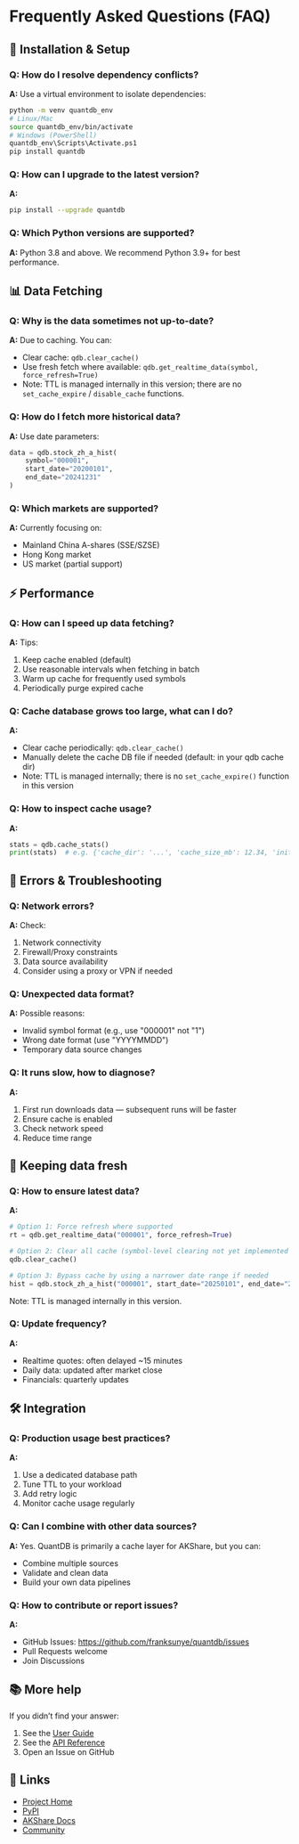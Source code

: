 # Frequently Asked Questions (FAQ)

## 🔧 Installation & Setup

### Q: How do I resolve dependency conflicts?
**A:** Use a virtual environment to isolate dependencies:
```bash
python -m venv quantdb_env
# Linux/Mac
source quantdb_env/bin/activate
# Windows (PowerShell)
quantdb_env\Scripts\Activate.ps1
pip install quantdb
```

### Q: How can I upgrade to the latest version?
**A:**
```bash
pip install --upgrade quantdb
```

### Q: Which Python versions are supported?
**A:** Python 3.8 and above. We recommend Python 3.9+ for best performance.

## 📊 Data Fetching

### Q: Why is the data sometimes not up-to-date?
**A:** Due to caching. You can:
- Clear cache: `qdb.clear_cache()`
- Use fresh fetch where available: `qdb.get_realtime_data(symbol, force_refresh=True)`
- Note: TTL is managed internally in this version; there are no `set_cache_expire` / `disable_cache` functions.

### Q: How do I fetch more historical data?
**A:** Use date parameters:
```python
data = qdb.stock_zh_a_hist(
    symbol="000001",
    start_date="20200101",
    end_date="20241231"
)
```

### Q: Which markets are supported?
**A:** Currently focusing on:
- Mainland China A-shares (SSE/SZSE)
- Hong Kong market
- US market (partial support)

## ⚡ Performance

### Q: How can I speed up data fetching?
**A:** Tips:
1. Keep cache enabled (default)
2. Use reasonable intervals when fetching in batch
3. Warm up cache for frequently used symbols
4. Periodically purge expired cache

### Q: Cache database grows too large, what can I do?
**A:**
- Clear cache periodically: `qdb.clear_cache()`
- Manually delete the cache DB file if needed (default: in your qdb cache dir)
- Note: TTL is managed internally; there is no `set_cache_expire()` function in this version

### Q: How to inspect cache usage?
**A:**
```python
stats = qdb.cache_stats()
print(stats)  # e.g. {'cache_dir': '...', 'cache_size_mb': 12.34, 'initialized': True, 'status': 'Running'}
```

## 🐛 Errors & Troubleshooting

### Q: Network errors?
**A:** Check:
1. Network connectivity
2. Firewall/Proxy constraints
3. Data source availability
4. Consider using a proxy or VPN if needed

### Q: Unexpected data format?
**A:** Possible reasons:
- Invalid symbol format (e.g., use "000001" not "1")
- Wrong date format (use "YYYYMMDD")
- Temporary data source changes

### Q: It runs slow, how to diagnose?
**A:**
1. First run downloads data — subsequent runs will be faster
2. Ensure cache is enabled
3. Check network speed
4. Reduce time range

## 🔄 Keeping data fresh

### Q: How to ensure latest data?
**A:**
```python
# Option 1: Force refresh where supported
rt = qdb.get_realtime_data("000001", force_refresh=True)

# Option 2: Clear all cache (symbol-level clearing not yet implemented in simplified mode)
qdb.clear_cache()

# Option 3: Bypass cache by using a narrower date range if needed
hist = qdb.stock_zh_a_hist("000001", start_date="20250101", end_date="20250131")
```

Note: TTL is managed internally in this version.

### Q: Update frequency?
**A:**
- Realtime quotes: often delayed ~15 minutes
- Daily data: updated after market close
- Financials: quarterly updates

## 🛠️ Integration

### Q: Production usage best practices?
**A:**
1. Use a dedicated database path
2. Tune TTL to your workload
3. Add retry logic
4. Monitor cache usage regularly

### Q: Can I combine with other data sources?
**A:** Yes. QuantDB is primarily a cache layer for AKShare, but you can:
- Combine multiple sources
- Validate and clean data
- Build your own data pipelines

### Q: How to contribute or report issues?
**A:**
- GitHub Issues: https://github.com/franksunye/quantdb/issues
- Pull Requests welcome
- Join Discussions

## 📚 More help

If you didn’t find your answer:

1. See the [User Guide](user-guide.md)
2. See the [API Reference](api-reference.md)
3. Open an Issue on GitHub

## 🔗 Links

- [Project Home](https://github.com/franksunye/quantdb)
- [PyPI](https://pypi.org/project/quantdb/)
- [AKShare Docs](https://akshare.akfamily.xyz/)
- [Community](https://github.com/franksunye/quantdb/discussions)
